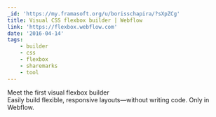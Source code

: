 ```yaml
---
_id: 'https://my.framasoft.org/u/borisschapira/?sXpZCg'
title: Visual CSS flexbox builder | Webflow
link: 'https://flexbox.webflow.com'
date: '2016-04-14'
tags:
    - builder
    - css
    - flexbox
    - sharemarks
    - tool
---
```


<div class="markdown"><p>Meet the first visual flexbox builder<br />
Easily build flexible, responsive layouts—without writing code. Only in Webflow.
</p></div>
